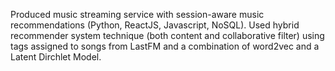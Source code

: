 Produced music streaming service with session-aware music recommendations (Python, ReactJS, Javascript, NoSQL). 
Used hybrid recommender system technique (both content and collaborative filter) using tags assigned to songs from LastFM and a combination of word2vec and a Latent Dirchlet Model. 

